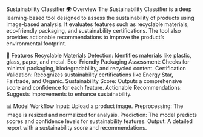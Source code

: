 Sustainability Classifier
🌍 Overview
The Sustainability Classifier is a deep learning-based tool designed to assess the sustainability of products using image-based analysis. It evaluates features such as recyclable materials, eco-friendly packaging, and sustainability certifications. The tool also provides actionable recommendations to improve the product’s environmental footprint.

🚀 Features
Recyclable Materials Detection: Identifies materials like plastic, glass, paper, and metal.
Eco-Friendly Packaging Assessment: Checks for minimal packaging, biodegradability, and recycled content.
Certification Validation: Recognizes sustainability certifications like Energy Star, Fairtrade, and Organic.
Sustainability Score: Outputs a comprehensive score and confidence for each feature.
Actionable Recommendations: Suggests improvements to enhance sustainability.

📊 Model Workflow
Input: Upload a product image.
Preprocessing: The image is resized and normalized for analysis.
Prediction: The model predicts scores and confidence levels for sustainability features.
Output: A detailed report with a sustainability score and recommendations.
